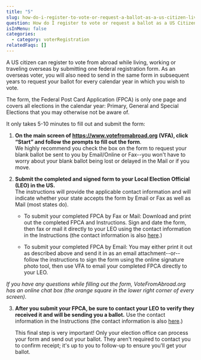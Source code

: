 ```yaml
---
title: "5"
slug: how-do-i-register-to-vote-or-request-a-ballot-as-a-us-citizen-living-abroad
question: How do I register to vote or request a ballot as a US Citizen living abroad?
isInMenu: false
categories:
  - category: voterRegistration
relatedFaqs: []
---
```

A US citizen can register to vote from abroad while living, working or traveling overseas by submitting one federal registration form. As an overseas voter, you will also need to send in the same form in subsequent years to request your ballot for every calendar year in which you wish to vote. 

The form, the Federal Post Card Application (FPCA) is only one page and covers all elections in the calendar year: Primary, General and Special Elections that you may otherwise not be aware of. 

It only takes 5-10 minutes to fill out and submit the form: 

1. **On the main screen of <https://www.votefromabroad.org> (VFA), click “Start” and follow the prompts to fill out the form**.  
   We highly recommend you check the box on the form to request your blank ballot be sent to you by Email/Online or Fax--you won't have to worry about your blank ballot being lost or delayed in the Mail or if you move.

2. **Submit the completed and signed form to your Local Election Official (LEO) in the US.**  
   The instructions will provide the applicable contact information and will indicate whether your state accepts the form by Email or Fax as well as Mail (most states do).

   * To submit your completed FPCA by Fax or Mail: Download and print out the completed FPCA and Instructions. Sign and date the form, then fax or mail it directly to your LEO using the contact information in the Instructions (the contact information is also [here](/states).)

   * To submit your completed FPCA by Email: You may either print it out as described above and send it in as an email attachment--or--follow the instructions to sign the form using the online signature photo tool, then use VFA to email your completed FPCA directly to your LEO.

_If you have any questions while filling out the form, VoteFromAbroad.org has an online chat box (the orange square in the lower right corner of every screen)._

3. **After you submit your FPCA, be sure to contact your LEO to verify they received it and will be sending you a ballot.** Use the contact information in the Instructions (the contact information is also [here](/states).) 

   This final step is very important! Only your election office can process your form and send out your ballot. They aren't required to contact you to confirm receipt; it's up to you to follow-up to ensure you'll get your ballot.
